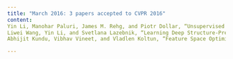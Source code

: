 ```yaml
---
title: "March 2016: 3 papers accepted to CVPR 2016"
content:
Yin Li, Manohar Paluri, James M. Rehg, and Piotr Dollar, “Unsupervised Learning of Edges” Oral Presentation
Liwei Wang, Yin Li, and Svetlana Lazebnik, “Learning Deep Structure-Preserving Image-Text Embeddings”
Abhijit Kundu, Vibhav Vineet, and Vladlen Koltun, “Feature Space Optimization for Semantic Video Segmentation” Oral Presentation

---
```


